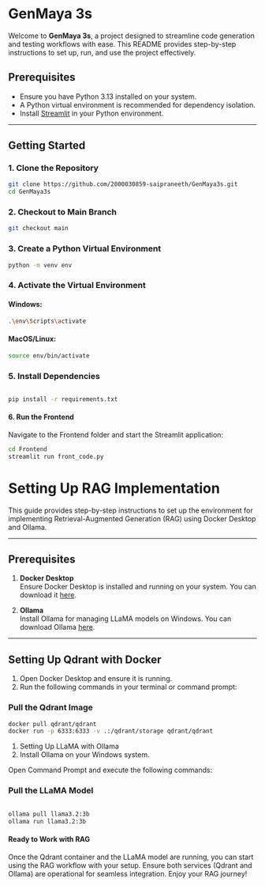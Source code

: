 # GenMaya 3s

Welcome to **GenMaya 3s**, a project designed to streamline code generation and testing workflows with ease. This README provides step-by-step instructions to set up, run, and use the project effectively.

## Prerequisites

- Ensure you have Python 3.13 installed on your system.
- A Python virtual environment is recommended for dependency isolation.
- Install [Streamlit](https://streamlit.io/) in your Python environment.

---

## Getting Started

### 1. Clone the Repository

```bash
git clone https://github.com/2000030859-saipraneeth/GenMaya3s.git
cd GenMaya3s 
```

### 2. Checkout to Main Branch

```bash
git checkout main
```

### 3. Create a Python Virtual Environment
```bash
python -m venv env
```

### 4. Activate the Virtual Environment
#### Windows:
```bash
.\env\Scripts\activate
```
#### MacOS/Linux:
```bash
source env/bin/activate
```

### 5. Install Dependencies
```bash

pip install -r requirements.txt
```
#### 6. Run the Frontend
Navigate to the Frontend folder and start the Streamlit application:

```bash
cd Frontend
streamlit run front_code.py
```

# Setting Up RAG Implementation

This guide provides step-by-step instructions to set up the environment for implementing Retrieval-Augmented Generation (RAG) using Docker Desktop and Ollama.

---

## Prerequisites

1. **Docker Desktop**  
   Ensure Docker Desktop is installed and running on your system. You can download it [here](https://www.docker.com/products/docker-desktop/).

2. **Ollama**  
   Install Ollama for managing LLaMA models on Windows. You can download Ollama [here](https://ollama.ai/).

---

## Setting Up Qdrant with Docker

1. Open Docker Desktop and ensure it is running.
2. Run the following commands in your terminal or command prompt:

### Pull the Qdrant Image
   ```bash
   docker pull qdrant/qdrant
   docker run -p 6333:6333 -v .:/qdrant/storage qdrant/qdrant
```

1. Setting Up LLaMA with Ollama
2. Install Ollama on your Windows system.

Open Command Prompt and execute the following commands:

### Pull the LLaMA Model
```bash

ollama pull llama3.2:3b
ollama run llama3.2:3b
```

#### Ready to Work with RAG
Once the Qdrant container and the LLaMA model are running, you can start using the RAG workflow with your setup. Ensure both services (Qdrant and Ollama) are operational for seamless integration.
Enjoy your RAG journey! 




